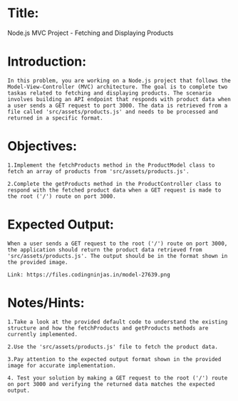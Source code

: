 # Title:
 Node.js MVC Project - Fetching and Displaying Products

# Introduction:
    In this problem, you are working on a Node.js project that follows the Model-View-Controller (MVC) architecture. The goal is to complete two taskas related to fetching and displaying products. The scenario involves building an API endpoint that responds with product data when a user sends a GET request to port 3000. The data is retrieved from a file called 'src/assets/products.js' and needs to be processed and returned in a specific format.

# Objectives:

    1.Implement the fetchProducts method in the ProductModel class to fetch an array of products from 'src/assets/products.js'.
    
    2.Complete the getProducts method in the ProductController class to respond with the fetched product data when a GET request is made to the root ('/') route on port 3000.
    
# Expected Output:
    When a user sends a GET request to the root ('/') route on port 3000, the application should return the product data retrieved from 'src/assets/products.js'. The output should be in the format shown in the provided image.
    
    Link: https://files.codingninjas.in/model-27639.png

# Notes/Hints:

    1.Take a look at the provided default code to understand the existing structure and how the fetchProducts and getProducts methods are currently implemented.
    
    2.Use the 'src/assets/products.js' file to fetch the product data.
    
    3.Pay attention to the expected output format shown in the provided image for accurate implementation.
    
    4. Test your solution by making a GET request to the root ('/') route on port 3000 and verifying the returned data matches the expected output.
 